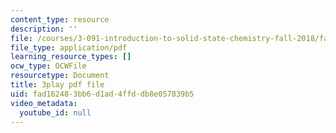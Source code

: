 ```yaml
---
content_type: resource
description: ''
file: /courses/3-091-introduction-to-solid-state-chemistry-fall-2018/fad162483bb6d1ad4ffddb8e057839b5_vGvnfTk5BFk.pdf
file_type: application/pdf
learning_resource_types: []
ocw_type: OCWFile
resourcetype: Document
title: 3play pdf file
uid: fad16248-3bb6-d1ad-4ffd-db8e057839b5
video_metadata:
  youtube_id: null
---
```

